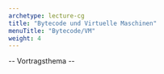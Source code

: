 ```yaml
---
archetype: lecture-cg
title: "Bytecode und Virtuelle Maschinen"
menuTitle: "Bytecode/VM"
weight: 4
---
```



-- Vortragsthema --
